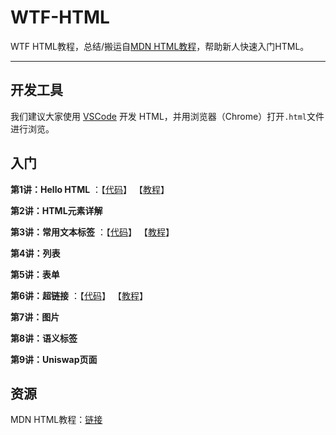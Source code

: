 # WTF-HTML

WTF HTML教程，总结/搬运自[MDN HTML教程]((https://developer.mozilla.org/zh-CN/docs/Learn/HTML))，帮助新人快速入门HTML。

---

## 开发工具

我们建议大家使用 [VSCode](https://code.visualstudio.com/download) 开发 HTML，并用浏览器（Chrome）打开`.html`文件进行浏览。

## 入门

**第1讲：Hello HTML** ：【[代码](https://github.com/WTFAcademy/WTF-HTML/blob/main/01_HelloHTML)】 【[教程](https://github.com/WTFAcademy/WTF-HTML/blob/main/01_HelloHTML/readme.md)】

**第2讲：HTML元素详解**

**第3讲：常用文本标签** ：【[代码](https://github.com/WTFAcademy/WTF-HTML/blob/main/03_Text)】 【[教程](https://github.com/WTFAcademy/WTF-HTML/blob/main/03_Text/readme.md)】

**第4讲：列表**

**第5讲：表单**

**第6讲：超链接** ：【[代码](https://github.com/WTFAcademy/WTF-HTML/blob/main/06_Hyperlink)】 【[教程](https://github.com/WTFAcademy/WTF-HTML/blob/main/06_Hyperlink/readme.md)】

**第7讲：图片**

**第8讲：语义标签**

**第9讲：Uniswap页面**

## 资源

MDN HTML教程：[链接](https://developer.mozilla.org/zh-CN/docs/Learn/HTML)
